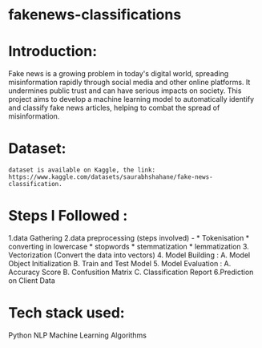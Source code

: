 # fakenews-classifications

# Introduction:
  Fake news is a growing problem in today's digital world, spreading misinformation rapidly through social media and other online platforms. It undermines public trust and can have serious impacts on society. This project aims to develop a machine learning model to automatically identify and classify fake news articles, helping to combat the spread of misinformation.

  # Dataset:
    dataset is available on Kaggle, the link: https://www.kaggle.com/datasets/saurabhshahane/fake-news-classification.

  # Steps I Followed :
  1.data Gathering
  2.data preprocessing (steps involved) -
    * Tokenisation
    * converting in lowercase
    * stopwords
    * stemmatization
    * lemmatization
  3. Vectorization (Convert the data into vectors)
  4. Model Building : A. Model Object Initialization B. Train and Test Model
  5. Model Evaluation : A. Accuracy Score B. Confusition Matrix C. Classification Report
  6.Prediction on Client Data

  # Tech stack used:
  Python
  NLP
  Machine Learning Algorithms
